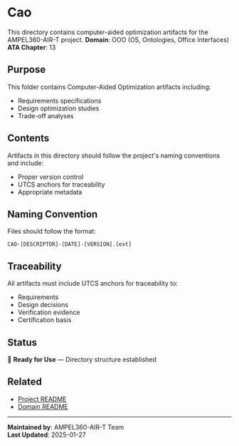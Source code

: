 # Cao
This directory contains computer-aided optimization artifacts for the AMPEL360-AIR-T project.
**Domain**: OOO (OS, Ontologies, Office Interfaces)
**ATA Chapter**: 13

## Purpose
This folder contains Computer-Aided Optimization artifacts including:
- Requirements specifications
- Design optimization studies
- Trade-off analyses

## Contents
Artifacts in this directory should follow the project's naming conventions and include:
- Proper version control
- UTCS anchors for traceability
- Appropriate metadata

## Naming Convention
Files should follow the format:
```
CAO-[DESCRIPTOR]-[DATE]-[VERSION].[ext]
```

## Traceability
All artifacts must include UTCS anchors for traceability to:
- Requirements
- Design decisions
- Verification evidence
- Certification basis

## Status
🚧 **Ready for Use** — Directory structure established

## Related
- [Project README](../../README.md)
- [Domain README](../../../README.md)

---
**Maintained by**: AMPEL360-AIR-T Team  
**Last Updated**: 2025-01-27
